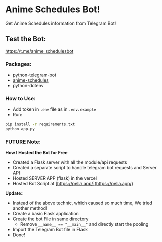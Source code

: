 # Anime Schedules Bot!

Get Anime Schedules information from Telegram Bot!

## Test the Bot:

https://t.me/anime_schedulesbot

### Packages:

-   python-telegram-bot
-   [anime-schedules](https://github.com/TheProjectsX/anime-schedules)
-   python-dotenv

### How to Use:

-   Add token in `.env` file as in `.env.example`
-   Run:

```bash
pip install -r requirements.txt
python app.py
```

### FUTURE Note:

**How I Hosted the Bot for Free**

-   Created a Flask server with all the module/api requests
-   Created a separate script to handle telegram bot requests and Server API
-   Hosted SERVER APP (flask) in the vercel
-   Hosted Bot Script at [https://pella.app/](https://pella.app/)

**Update**::

-   Instead of the above technic, which caused so much time, We tried another method!
-   Create a basic Flask application
-   Create the bot File in same directory
    -   Remove `__name__ == "__main__"` and directly start the pooling
-   Import the Telegram Bot file in Flask
-   Done!
